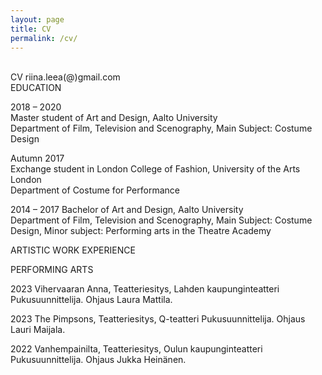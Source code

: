```yaml
---
layout: page
title: CV
permalink: /cv/
---
```

<br/>
CV
riina.leea(@)gmail.com  
<br/>
<div class="post-text-alone">  
EDUCATION

2018 – 2020  
Master student of Art and Design, Aalto University  
Department of Film, Television and Scenography, Main Subject: Costume Design  

Autumn 2017  
Exchange student in London College of Fashion, University of the Arts London  
Department of Costume for Performance  

2014 – 2017 
Bachelor of Art and Design, Aalto University  
Department of Film, Television and Scenography, Main Subject: Costume Design, Minor
subject: Performing arts in the Theatre Academy  
<p></p>   
ARTISTIC WORK EXPERIENCE  

PERFORMING ARTS  

2023 Vihervaaran Anna, Teatteriesitys, Lahden kaupunginteatteri
Pukusuunnittelija. Ohjaus Laura Mattila.  

2023 The Pimpsons, Teatteriesitys, Q-teatteri
Pukusuunnittelija. Ohjaus Lauri Maijala.  

2022 Vanhempainilta, Teatteriesitys, Oulun kaupunginteatteri
Pukusuunnittelija. Ohjaus Jukka Heinänen.


</div>  
<p></p>


<!-- [Download CV](2020cvnieminen.pdf) -->